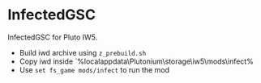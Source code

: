 # InfectedGSC
InfectedGSC for Pluto IW5.
- Build iwd archive using `z_prebuild.sh`
- Copy iwd inside `%localappdata\Plutonium\storage\iw5\mods\infect%
- Use `set fs_game mods/infect` to run the mod
